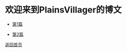 # 欢迎来到PlainsVillager的博文

- [第1篇](https://plainsvillager.github.io/blogs/1.html)

- [第2篇](https://plainsvillager.github.io/blogs/2.html)

[返回首页](https://plainsvillager.github.io/)